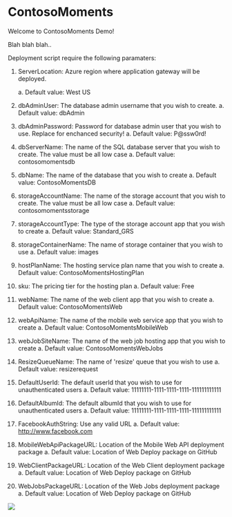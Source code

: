 # ContosoMoments
Welcome to ContosoMoments Demo!

Blah blah blah..

Deployment script require the following paramaters:

1. ServerLocation: Azure region where application gateway will be deployed. 

    a. Default value: West US

2. dbAdminUser: The database admin username that you wish to create.
    a. Default value: dbAdmin 
3. dbAdminPassword: Password for database admin user that you wish to use. Replace for enchanced security!
    a. Default value: P@ssw0rd!
4. dbServerName: The name of the SQL database server that you wish to create. The value must be all low case
    a. Default value: contosomomentsdb
5. dbName: The name of the database that you wish to create
    a. Default value: ContosoMomentsDB
6. storageAccountName: The name of the storage account that you wish to create. The value must be all low case
    a. Default value: contosomomentsstorage
7. storageAccountType: The type of the storage account app that you wish to create
    a. Default value: Standard_GRS
8. storageContainerName: The name of storage container that you wish to use
    a. Default value: images
9. hostPlanName: The hosting service plan name that you wish to create
    a. Default value: ContosoMomentsHostingPlan
10. sku: The pricing tier for the hosting plan
    a. Default value: Free
11. webName: The name of the web client app that you wish to create
    a. Default value: ContosoMomentsWeb
12. webApiName: The name of the mobile web service app that you wish to create
    a. Default value: ContosoMomentsMobileWeb
13. webJobSiteName: The name of the web job hosting app that you wish to create
    a. Default value: ContosoMomentsWebJobs
14. ResizeQueueName: The name of 'resize' queue that you wish to use
    a. Default value: resizerequest
15. DefaultUserId: The default userId that you wish to use for unauthenticated users
    a. Default value: 11111111-1111-1111-1111-111111111111
16. DefaultAlbumId: The default albumId that you wish to use for unauthenticated users
    a. Default value: 11111111-1111-1111-1111-111111111111
17. FacebookAuthString: Use any valid URL
    a. Default value: http://www.facebook.com
18. MobileWebApiPackageURL: Location of the Mobile Web API deployment package
    a. Default value: Location of Web Deploy package on GitHub
19. WebClientPackageURL: Location of the Web Client deployment package
    a. Default value: Location of Web Deploy package on GitHub
20. WebJobsPackageURL: Location of the Web Jobs deployment package
    a. Default value: Location of Web Deploy package on GitHub


<a href="https://azuredeploy.net/?repository=https://github.com/azure-appservice-samples/ContosoMoments/" target="_blank">
    <img src="http://azuredeploy.net/deploybutton.png"/>
</a>
